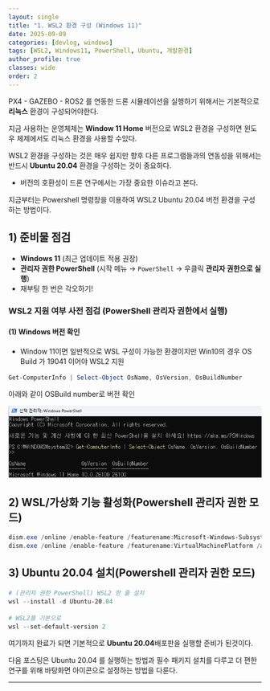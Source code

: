 ```yaml
---
layout: single
title: "1. WSL2 환경 구성 (Windows 11)"
date: 2025-09-09
categories: [devlog, windows]
tags: [WSL2, Windows11, PowerShell, Ubuntu, 개발환경]
author_profile: true
classes: wide
order: 2
---
```


PX4 - GAZEBO - ROS2 를 연동한 드론 시뮬레이션을 실행하기 위해서는 기본적으로 **리눅스** 환경이 구성되어야한다.

지금 사용하는 운영체제는 **Window 11 Home** 버전으로 WSL2 환경을 구성하면 윈도우 체제에서도 리눅스 환경을 사용할 수있다.


WSL2 환경을 구성하는 것은 매우 쉽지만 향후 다른 프로그램들과의 연동성을 위해서는 반드시 **Ubuntu 20.04** 환경을 구성하는 것이 중요하다.
 * 버전의 호환성이 드론 연구에서는 가장 중요한 이슈라고 본다.


지금부터는 Powershell 명령창을 이용하여 WSL2 Ubuntu 20.04 버전 환경을 구성하는 방법이다.


## 1) 준비물 점검
- **Windows 11** (최근 업데이트 적용 권장)
- **관리자 권한 PowerShell** (시작 메뉴 → `PowerShell` → 우클릭 **관리자 권한으로 실행**)
- 재부팅 한 번은 각오하기!

### WSL2 지원 여부 사전 점검 (PowerShell 관리자 권한에서 실행)

#### (1) Windows 버전 확인
- Window 11이면 일반적으로 WSL 구성이 가능한 환경이지만 Win10의 경우 OS Build 가 19041 이어야 WSL2 지원
```powershell
Get-ComputerInfo | Select-Object OsName, OsVersion, OsBuildNumber
```
아래와 같이 OSBuild number로 버전 확인

![WSL 기능 활성화 스크린샷](/assets/images/winver.png)


## 2) WSL/가상화 기능 활성화(Powershell 관리자 권한 모드)
```powershell
dism.exe /online /enable-feature /featurename:Microsoft-Windows-Subsystem-Linux /all /norestart
dism.exe /online /enable-feature /featurename:VirtualMachinePlatform /all /norestart
```


## 3) Ubuntu 20.04 설치(Powershell 관리자 권한 모드)
```powershell
# (관리자 권한 PowerShell) WSL2 한 줄 설치
wsl --install -d Ubuntu-20.04

# WSL2를 기본으로
wsl --set-default-version 2
```

여기까지 완료가 되면 기본적으로 **Ubuntu 20.04**배포판을 실행할 준비가 된것이다.

다음 포스팅은 Ubuntu 20.04 를 실행하는 방법과 필수 패키지 설치를 다루고 더 편한 연구를 위해 바탕화면 아이콘으로 설정하는 방법을 다룬다.

---

